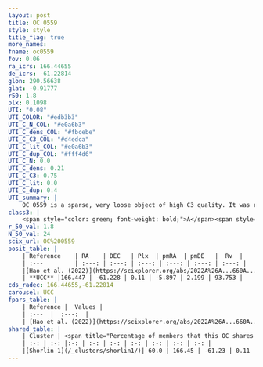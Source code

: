 ```yaml
---
layout: post
title: OC 0559
style: style
title_flag: true
more_names: 
fname: oc0559
fov: 0.06
ra_icrs: 166.44655
de_icrs: -61.22814
glon: 290.56638
glat: -0.91777
r50: 1.8
plx: 0.1098
UTI: "0.08"
UTI_COLOR: "#edb3b3"
UTI_C_N_COL: "#e0a6b3"
UTI_C_dens_COL: "#fbcebe"
UTI_C_C3_COL: "#d4edca"
UTI_C_lit_COL: "#e0a6b3"
UTI_C_dup_COL: "#fff4d6"
UTI_C_N: 0.0
UTI_C_dens: 0.21
UTI_C_C3: 0.75
UTI_C_lit: 0.0
UTI_C_dup: 0.4
UTI_summary: |
    OC 0559 is a sparse, very loose object of high C3 quality. It was recently reported in the literature.<br><br><span style="color: #99180f; font-weight: bold;">Warning: </span>This is possibly a duplicated object, which shares a significant percentage of members with at least one previously reported entry.<br><br><span style="color: #99180f; font-weight: bold;">Warning: </span>contains less than 25 stars with <i>P>0.5</i> estimated.
class3: |
    <span style="color: green; font-weight: bold;">A</span><span style="color: #FFC300; font-weight: bold;">B</span>
r_50_val: 1.8
N_50_val: 24
scix_url: OC%200559
posit_table: |
    | Reference    | RA    | DEC   | Plx  | pmRA  | pmDE   |  Rv  |
    | :---         | :---: | :---: | :---: | :---: | :---: | :---: |
    |[Hao et al. (2022)](https://scixplorer.org/abs/2022A%26A...660A...4H) | 166.456 | -61.223 | 0.112 | -5.889 | 2.198 | -- |
    | **UCC** |166.447 | -61.228 | 0.11 | -5.897 | 2.199 | 93.753 | 
cds_radec: 166.44655,-61.22814
carousel: UCC
fpars_table: |
    | Reference |  Values |
    | :---  |  :---:  |
    | [Hao et al. (2022)](https://scixplorer.org/abs/2022A%26A...660A...4H) | `AG=2.22, age=6.0, Z=0.021` |
shared_table: |
    | Cluster | <span title="Percentage of members that this OC shares with the ones listed">%</span>   | RA   | DEC   | Plx   | pmRA  | pmDE  | Rv | UTI |
    | :-: | :-: |:-: | :-: | :-: | :-: | :-: | :-: | :-: |
    |[Shorlin 1](/_clusters/shorlin1/)| 60.0 | 166.45 | -61.23 | 0.11 | -5.9 | 2.2 | 151.96 |0.52 |
---
```

